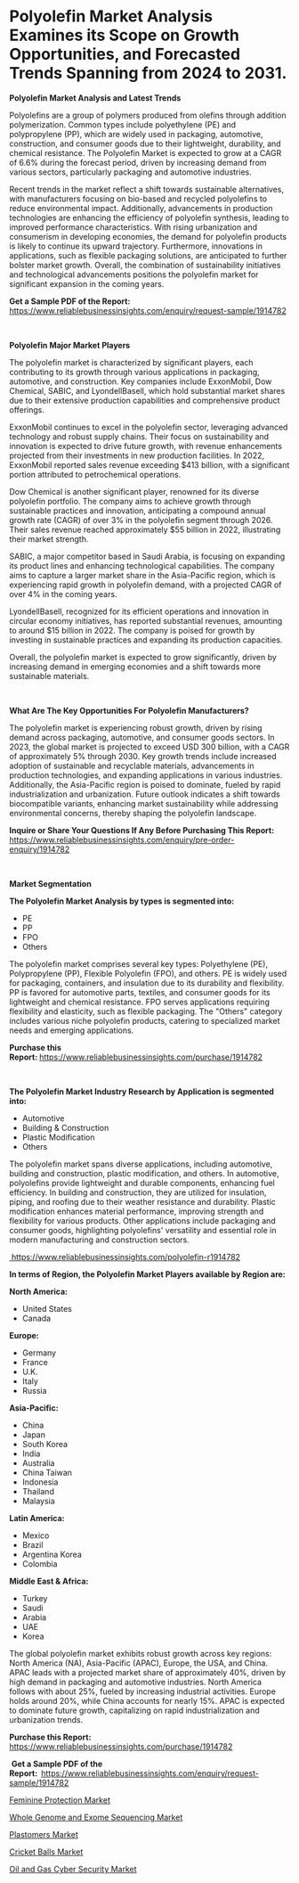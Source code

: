 <p><h1>Polyolefin Market Analysis Examines its Scope on Growth Opportunities, and Forecasted Trends Spanning from 2024 to 2031.</h1></p><p><strong>Polyolefin Market Analysis and Latest Trends</strong></p>
<p><p>Polyolefins are a group of polymers produced from olefins through addition polymerization. Common types include polyethylene (PE) and polypropylene (PP), which are widely used in packaging, automotive, construction, and consumer goods due to their lightweight, durability, and chemical resistance. The Polyolefin Market is expected to grow at a CAGR of 6.6% during the forecast period, driven by increasing demand from various sectors, particularly packaging and automotive industries.</p><p>Recent trends in the market reflect a shift towards sustainable alternatives, with manufacturers focusing on bio-based and recycled polyolefins to reduce environmental impact. Additionally, advancements in production technologies are enhancing the efficiency of polyolefin synthesis, leading to improved performance characteristics. With rising urbanization and consumerism in developing economies, the demand for polyolefin products is likely to continue its upward trajectory. Furthermore, innovations in applications, such as flexible packaging solutions, are anticipated to further bolster market growth. Overall, the combination of sustainability initiatives and technological advancements positions the polyolefin market for significant expansion in the coming years.</p></p>
<p><strong>Get a Sample PDF of the Report:&nbsp;</strong> <a href="https://www.reliablebusinessinsights.com/enquiry/request-sample/1914782?utm_campaign=1119&utm_medium=2&utm_source=Github&utm_content=ia&utm_term=13112024&utm_id=polyolefin">https://www.reliablebusinessinsights.com/enquiry/request-sample/1914782</a></p>
<p>&nbsp;</p>
<p><strong>Polyolefin Major Market Players</strong></p>
<p><p>The polyolefin market is characterized by significant players, each contributing to its growth through various applications in packaging, automotive, and construction. Key companies include ExxonMobil, Dow Chemical, SABIC, and LyondellBasell, which hold substantial market shares due to their extensive production capabilities and comprehensive product offerings.</p><p>ExxonMobil continues to excel in the polyolefin sector, leveraging advanced technology and robust supply chains. Their focus on sustainability and innovation is expected to drive future growth, with revenue enhancements projected from their investments in new production facilities. In 2022, ExxonMobil reported sales revenue exceeding $413 billion, with a significant portion attributed to petrochemical operations.</p><p>Dow Chemical is another significant player, renowned for its diverse polyolefin portfolio. The company aims to achieve growth through sustainable practices and innovation, anticipating a compound annual growth rate (CAGR) of over 3% in the polyolefin segment through 2026. Their sales revenue reached approximately $55 billion in 2022, illustrating their market strength.</p><p>SABIC, a major competitor based in Saudi Arabia, is focusing on expanding its product lines and enhancing technological capabilities. The company aims to capture a larger market share in the Asia-Pacific region, which is experiencing rapid growth in polyolefin demand, with a projected CAGR of over 4% in the coming years. </p><p>LyondellBasell, recognized for its efficient operations and innovation in circular economy initiatives, has reported substantial revenues, amounting to around $15 billion in 2022. The company is poised for growth by investing in sustainable practices and expanding its production capacities.</p><p>Overall, the polyolefin market is expected to grow significantly, driven by increasing demand in emerging economies and a shift towards more sustainable materials.</p></p>
<p>&nbsp;</p>
<p><strong>What Are The Key Opportunities For Polyolefin Manufacturers?</strong></p>
<p><p>The polyolefin market is experiencing robust growth, driven by rising demand across packaging, automotive, and consumer goods sectors. In 2023, the global market is projected to exceed USD 300 billion, with a CAGR of approximately 5% through 2030. Key growth trends include increased adoption of sustainable and recyclable materials, advancements in production technologies, and expanding applications in various industries. Additionally, the Asia-Pacific region is poised to dominate, fueled by rapid industrialization and urbanization. Future outlook indicates a shift towards biocompatible variants, enhancing market sustainability while addressing environmental concerns, thereby shaping the polyolefin landscape.</p></p>
<p><strong>Inquire or Share Your Questions If Any Before Purchasing This Report:</strong> <a href="https://www.reliablebusinessinsights.com/enquiry/pre-order-enquiry/1914782?utm_campaign=1119&utm_medium=2&utm_source=Github&utm_content=ia&utm_term=13112024&utm_id=polyolefin">https://www.reliablebusinessinsights.com/enquiry/pre-order-enquiry/1914782</a></p>
<p>&nbsp;</p>
<p><strong>Market Segmentation</strong></p>
<p><strong>The Polyolefin Market Analysis by types is segmented into:</strong></p>
<p><ul><li>PE</li><li>PP</li><li>FPO</li><li>Others</li></ul></p>
<p><p>The polyolefin market comprises several key types: Polyethylene (PE), Polypropylene (PP), Flexible Polyolefin (FPO), and others. PE is widely used for packaging, containers, and insulation due to its durability and flexibility. PP is favored for automotive parts, textiles, and consumer goods for its lightweight and chemical resistance. FPO serves applications requiring flexibility and elasticity, such as flexible packaging. The "Others" category includes various niche polyolefin products, catering to specialized market needs and emerging applications.</p></p>
<p><strong>Purchase this Report:&nbsp;</strong><a href="https://www.reliablebusinessinsights.com/purchase/1914782?utm_campaign=1119&utm_medium=2&utm_source=Github&utm_content=ia&utm_term=13112024&utm_id=polyolefin">https://www.reliablebusinessinsights.com/purchase/1914782</a></p>
<p>&nbsp;</p>
<p><strong>The Polyolefin Market Industry Research by Application is segmented into:</strong></p>
<p><ul><li>Automotive</li><li>Building & Construction</li><li>Plastic Modification</li><li>Others</li></ul></p>
<p><p>The polyolefin market spans diverse applications, including automotive, building and construction, plastic modification, and others. In automotive, polyolefins provide lightweight and durable components, enhancing fuel efficiency. In building and construction, they are utilized for insulation, piping, and roofing due to their weather resistance and durability. Plastic modification enhances material performance, improving strength and flexibility for various products. Other applications include packaging and consumer goods, highlighting polyolefins' versatility and essential role in modern manufacturing and construction sectors.</p></p>
<p><a href="https://www.reliablebusinessinsights.com/polyolefin-r1914782?utm_campaign=1119&utm_medium=2&utm_source=Github&utm_content=ia&utm_term=13112024&utm_id=polyolefin">&nbsp;https://www.reliablebusinessinsights.com/polyolefin-r1914782</a></p>
<p><strong>In terms of Region, the Polyolefin Market Players available by Region are:</strong></p>
<p>
    <p> <strong> North America: </strong>
        <ul>
            <li>United States</li>
            <li>Canada</li>
        </ul>
        </p> 
    <p> <strong> Europe: </strong>
        <ul>
            <li>Germany</li>
            <li>France</li>
            <li>U.K.</li>
            <li>Italy</li>
            <li>Russia</li>
        </ul>
        </p> 
    <p> <strong> Asia-Pacific: </strong>
        <ul>
            <li>China</li>
            <li>Japan</li>
            <li>South Korea</li>
            <li>India</li>
            <li>Australia</li>
            <li>China Taiwan</li>
            <li>Indonesia</li>
            <li>Thailand</li>
            <li>Malaysia</li>
        </ul>
        </p> 
    <p> <strong> Latin America: </strong>
        <ul>
            <li>Mexico</li>
            <li>Brazil</li>
            <li>Argentina Korea</li>
            <li>Colombia</li>
        </ul>
        </p> 
    <p> <strong> Middle East & Africa: </strong>
        <ul>
            <li>Turkey</li>
            <li>Saudi</li>
            <li>Arabia</li>
            <li>UAE</li>
            <li>Korea</li>
        </ul>
    </p>
    </p>
<p><p>The global polyolefin market exhibits robust growth across key regions: North America (NA), Asia-Pacific (APAC), Europe, the USA, and China. APAC leads with a projected market share of approximately 40%, driven by high demand in packaging and automotive industries. North America follows with about 25%, fueled by increasing industrial activities. Europe holds around 20%, while China accounts for nearly 15%. APAC is expected to dominate future growth, capitalizing on rapid industrialization and urbanization trends.</p></p>
<p><strong>Purchase this Report: </strong><a href="https://www.reliablebusinessinsights.com/purchase/1914782?utm_campaign=1119&utm_medium=2&utm_source=Github&utm_content=ia&utm_term=13112024&utm_id=polyolefin">https://www.reliablebusinessinsights.com/purchase/1914782</a></p>
<p>&nbsp;<strong>Get a Sample PDF of the Report:&nbsp;&nbsp;</strong><a href="https://www.reliablebusinessinsights.com/enquiry/request-sample/1914782?utm_campaign=1119&utm_medium=2&utm_source=Github&utm_content=ia&utm_term=13112024&utm_id=polyolefin">https://www.reliablebusinessinsights.com/enquiry/request-sample/1914782</a></p>
<p><strong></strong></p>
<p><p><a href="https://www.linkedin.com/pulse/feminine-protection-market-global-share-ranking-overall-sales-y9kgf?utm_campaign=1119&utm_medium=2&utm_source=Github&utm_content=ia&utm_term=13112024&utm_id=polyolefin">Feminine Protection Market</a></p><p><a href="https://issuu.com/reportprime-2/docs/whole-genome-and-exome-sequencing-m_9c6451ad2957e6?utm_campaign=1119&utm_medium=2&utm_source=Github&utm_content=ia&utm_term=13112024&utm_id=polyolefin">Whole Genome and Exome Sequencing Market</a></p><p><a href="https://github.com/JakirUddin651/Market-Research-Report-List-1/blob/main/plastomers-market.md?utm_campaign=1119&utm_medium=2&utm_source=Github&utm_content=ia&utm_term=13112024&utm_id=polyolefin">Plastomers Market</a></p><p><a href="https://www.linkedin.com/pulse/global-perspectives-cricket-balls-market-trends-challenges-forecast-2hzaf?utm_campaign=1119&utm_medium=2&utm_source=Github&utm_content=ia&utm_term=13112024&utm_id=polyolefin">Cricket Balls Market</a></p><p><a href="https://issuu.com/reportprime-2/docs/oil-and-gas-cyber-security-market-s_4e18d8e27e41c4?utm_campaign=1119&utm_medium=2&utm_source=Github&utm_content=ia&utm_term=13112024&utm_id=polyolefin">Oil and Gas Cyber Security Market</a></p></p>
